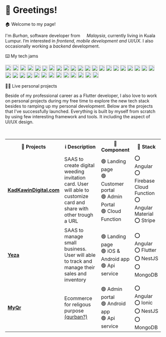 <h1>👋 Greetings!</h1>
<p>🏠 Welcome to my page! </br>

I'm *Burhan*, software developer from  <img src="https://cdn-icons-png.flaticon.com/512/555/555623.png" width="13"/> *Malaysia*, currently living in Kuala Lumpur. I’m interested in *frontend, mobile development and UI/UX*. I also occasionally working a *backend* development.</p>

<p>⌨️ My tech jams</p>
<p>
 <img alt="Dart" src="https://img.shields.io/badge/javascript-%23323330.svg?style=for-the-badge&logo=javascript&logoColor=%23F7DF1E"  height="20"  />
 <img alt="React" src="https://img.shields.io/badge/typescript-%23007ACC.svg?style=for-the-badge&logo=typescript&logoColor=white"  height="20"  />
 <img alt="Dart" src="https://img.shields.io/badge/dart-%230175C2.svg?style=for-the-badge&logo=dart&logoColor=white"  height="20"  />
  <img alt="React" src="https://img.shields.io/badge/Flutter-%2302569B.svg?style=for-the-badge&logo=Flutter&logoColor=white" height="20" />
    <img alt="React" src="https://img.shields.io/badge/angular-%23DD0031.svg?style=for-the-badge&logo=angular&logoColor=white"  height="19"  />
    <img alt="React" src="https://img.shields.io/badge/angular.js-%23E23237.svg?style=for-the-badge&logo=angularjs&logoColor=white"  height="18"  />
    <img alt="React" src="https://img.shields.io/badge/react-%2320232a.svg?style=for-the-badge&logo=react&logoColor=%2361DAFB"  height="20"  />
      <img alt="React" src="https://img.shields.io/badge/-GraphQL-E10098?style=for-the-badge&logo=graphql&logoColor=white"  height="19"  />
    <img alt="React" src="https://img.shields.io/badge/MUI-%230081CB.svg?style=for-the-badge&logo=material-ui&logoColor=white"  height="20"  />
     <img alt="React" src="https://img.shields.io/badge/redux-%23593d88.svg?style=for-the-badge&logo=redux&logoColor=white"  height="19"  />
    <img alt="React" src="https://img.shields.io/badge/nestjs-%23E0234E.svg?style=for-the-badge&logo=nestjs&logoColor=white"  height="19"  />
    <img alt="React" src="https://img.shields.io/badge/firebase-%23039BE5.svg?style=for-the-badge&logo=firebase"  height="19"  />
    <img alt="React" src="https://img.shields.io/badge/heroku-%23430098.svg?style=for-the-badge&logo=heroku&logoColor=white"  height="19"  />
     <img alt="React" src="https://img.shields.io/badge/GoogleCloud-%234285F4.svg?style=for-the-badge&logo=google-cloud&logoColor=white"  height="19"  />
    <img alt="React" src="https://img.shields.io/badge/MongoDB-%234ea94b.svg?style=for-the-badge&logo=mongodb&logoColor=white"  height="19"  />
    <img alt="React" src="https://img.shields.io/badge/sqlite-%2307405e.svg?style=for-the-badge&logo=sqlite&logoColor=white"  height="19"  />
    <img alt="React" src="https://img.shields.io/badge/mysql-%2300f.svg?style=for-the-badge&logo=mysql&logoColor=white"  height="19"  />
    <img alt="React" src="https://img.shields.io/static/v1?style=for-the-badge&message=D3.js&color=222222&logo=D3.js&logoColor=F9A03C&label="  height="19"  />
    <img alt="React" src="https://img.shields.io/badge/SASS-hotpink.svg?style=for-the-badge&logo=SASS&logoColor=white"  height="19"  />
    <img alt="React" src="https://img.shields.io/badge/rxjs-%23B7178C.svg?style=for-the-badge&logo=reactivex&logoColor=white"  height="19"  />
     <img alt="React" src="https://img.shields.io/badge/css3-%231572B6.svg?style=for-the-badge&logo=css3&logoColor=white"  height="19"  />
    <img alt="React" src="https://img.shields.io/badge/git-%23F05033.svg?style=for-the-badge&logo=git&logoColor=white"  height="19"  />
     <img alt="React" src="https://img.shields.io/badge/html5-%23E34F26.svg?style=for-the-badge&logo=html5&logoColor=white"  height="19"  />
     <img alt="React" src="https://img.shields.io/badge/docker-%230db7ed.svg?style=for-the-badge&logo=docker&logoColor=white"  height="19"  />
     <img alt="React" src="https://img.shields.io/badge/node.js-6DA55F?style=for-the-badge&logo=node.js&logoColor=white"  height="19"  />
     <img alt="React" src="https://img.shields.io/badge/Socket.io-black?style=for-the-badge&logo=socket.io&badgeColor=010101"  height="20"  />
     <img alt="React" src="https://img.shields.io/badge/strapi-%232E7EEA.svg?style=for-the-badge&logo=strapi&logoColor=white"  height="20"  />
     <img alt="React" src="https://img.shields.io/badge/JWT-black?style=for-the-badge&logo=JSON%20web%20tokens"  height="20"  />
     <img alt="React" src="https://img.shields.io/badge/-jest-%23C21325?style=for-the-badge&logo=jest&logoColor=white"  height="20"  />
     <img alt="React" src="https://img.shields.io/badge/iOS-000000?style=for-the-badge&logo=ios&logoColor=white"  height="20"  />
     <img alt="React" src="https://img.shields.io/badge/Android-3DDC84?style=for-the-badge&logo=android&logoColor=white"  height="20"  />
     <img alt="React" src="https://img.shields.io/badge/jira-%230A0FFF.svg?style=for-the-badge&logo=jira&logoColor=white"  height="20"  />
     <img alt="React" src="https://img.shields.io/badge/confluence-%23172BF4.svg?style=for-the-badge&logo=confluence&logoColor=white"  height="20"  />
     <img alt="React" src="https://img.shields.io/badge/Stripe-626CD9?style=for-the-badge&logo=Stripe&logoColor=white"  height="20"  />
 </br>

<p>🧑‍🚀 Live personal projects</p>

<span>Beside of my professional career as a Flutter developer, I also love to work on personal projects during my free time to explore the new tech stack besides to ramping up my personal development. Below are the projects that I've successfully launched. Everything is built by myself from scratch by using few interesting framework and tools. It including the aspect of UI/UX design.</span>

</br>

<table>
  <tr>
     <th><b>🚧 Projects</b></th>
      <th><b>ℹ️ Description</b></th>
      <th><b>🔌 Component</b></th>
      <th><b>🤖 Stack</b></th>
  </tr>
  <tr>
    <td><a href="https://kadkawindigital.com/"><b>KadKawinDigital.com</b></a></td>
      <td>SAAS to create digital weeding invitation card. User will able to customize card and share with other trough a URL</td>
      <td>🟢 Landing page </br> 🟢 Customer portal </br> 🟢 Admin Portal</br> 🟢 Cloud Function</td>
      <td>⭕ Angular </br> ⭕ Firebase Cloud Function </br> ⭕ Angular Material </br> ⭕ Stripe</td>
  </tr>
   <tr>
      <td><a href="https://yeza-app.web.app/"><b>Yeza</b></a></td>
      <td>SAAS to manage small business. User will able to track and manage their sales and inventory</td>
      <td>🟢 Landing page </br> 🟢 iOS & Android app </br>  🟢 Api service</td>
      <td>⭕ Angular </br>⭕ Flutter </br>⭕ NestJS </br>⭕ MongoDB</td>
    </tr>
     <tr>
      <td><a href="https://play.google.com/store/apps/details?id=com.app.cahayaqurban.myqr"><b>MyQr</b></a></td>
      <td>Ecommerce for religous purpose <a href="https://www.islamic-relief.org/what-is-qurbani/">(qurban?)</a></td>
      <td>🟢 Admin portal  </br> 🟢 Android app </br> 🟢 Api service</td>
      <td>⭕ Angular </br> ⭕ Ionic </br>⭕ NestJS </br>⭕ MongoDB</td>
    </tr>
</table>



